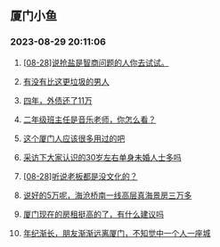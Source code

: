 ## 厦门小鱼 
### 2023-08-29 20:11:06

1. [[08-28]说抢盐是智商问题的人你去试试。](http://bbs.xmfish.com/read-htm-tid-18062225.html)

2. [有没有比这更垃圾的男人](http://bbs.xmfish.com/read-htm-tid-18062503.html)

3. [四年，外债还了11万](http://bbs.xmfish.com/read-htm-tid-18062295.html)

4. [二年级班主任是音乐老师，你怎么看？](http://bbs.xmfish.com/read-htm-tid-18062316.html)

5. [这个厦门人应该很多用过的吧](http://bbs.xmfish.com/read-htm-tid-18062178.html)

6. [采访下大家认识的30岁左右单身未婚人士多吗](http://bbs.xmfish.com/read-htm-tid-18062163.html)

7. [[08-28]听说老板都是没文化的？](http://bbs.xmfish.com/read-htm-tid-18062194.html)

8. [说好的5万呢，海沧桥南一线高层真海景房三万多](http://bbs.xmfish.com/read-htm-tid-18062557.html)

9. [厦门现在的房租挺高的了，有什么建议吗](http://bbs.xmfish.com/read-htm-tid-18062393.html)

10. [年纪渐长，朋友渐渐远离厦门，不知觉中一个人一座城](http://bbs.xmfish.com/read-htm-tid-18062490.html)

